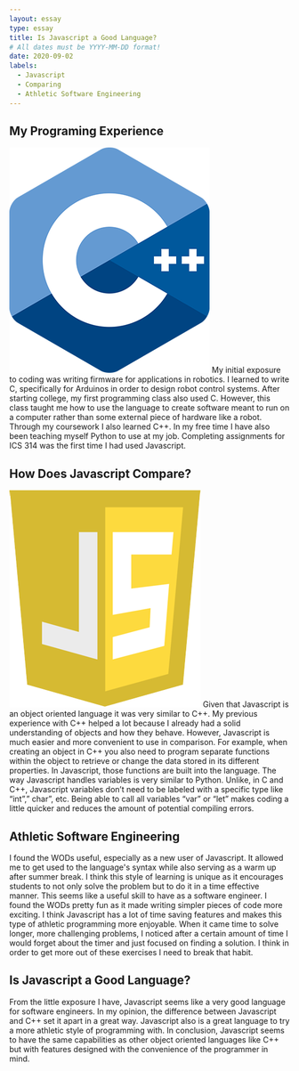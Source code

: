 ```yaml
---
layout: essay
type: essay
title: Is Javascript a Good Language?
# All dates must be YYYY-MM-DD format!
date: 2020-09-02
labels:
  - Javascript
  - Comparing 
  - Athletic Software Engineering 
---
```


## My Programing Experience

<img class="ui tiny left circular floated image" src="../images/cpp_logo.png">
My initial exposure to coding was writing firmware for applications in robotics. I learned to write C, specifically for Arduinos in order to design robot control systems. After starting college, my first programming class also used C. However, this class taught me how to use the language to create software meant to run on a computer rather than some external piece of hardware like a robot. Through my coursework I also learned C++. In my free time I have also been teaching myself Python to use at my job. Completing assignments for ICS 314 was the first time I had used Javascript.

## How Does Javascript Compare?

<img class="ui tiny left circular floated image" src="../images/J.png">
Given that Javascript is an object oriented language it was very similar to C++. My previous experience with C++ helped a lot because I already had a solid understanding of objects and how they behave. However, Javascript is much easier and more convenient to use in comparison. For example, when creating an object in C++ you also need to program 
separate functions within the object to retrieve or change the data stored in its different properties. In Javascript, those functions are built into the language. 
The way Javascript handles variables is very similar to Python. Unlike, in C and C++, Javascript variables don’t need to be labeled with a specific type like “int”,” char”, etc. Being able to call all variables “var” or “let” makes coding a little quicker and reduces the amount of potential compiling errors. 


## Athletic Software Engineering

I found the WODs useful, especially as a new user of Javascript. It allowed me to get used to the language's syntax while also serving as a warm up after summer break. I think this style of learning is unique as it encourages students to not only solve the problem but to do it in a time effective manner. This seems like a useful skill to have as a software engineer. 
I found the WODs pretty fun as it made writing simpler pieces of code more exciting. I think Javascript has a lot of time saving features and makes this type of athletic programming more enjoyable. When it came time to solve longer, more challenging problems, I noticed after a certain amount of time I would forget about the timer and just focused on finding a solution. I think in order to get more out of these exercises I need to break that habit.

## Is Javascript a Good Language?

From the little exposure I have, Javascript seems like a very good language for software engineers. In my opinion, the difference between Javascript and C++ set it apart in a great way. Javascript also is a great language to try a more athletic style of programming with. In conclusion, Javascript seems to have the same capabilities as other object oriented languages like C++ but with features designed with the convenience of the programmer in mind.
